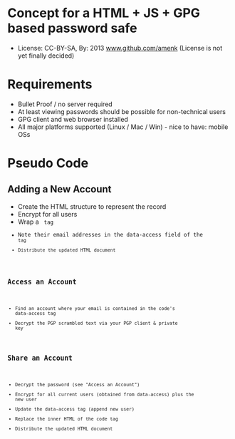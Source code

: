 Concept for a HTML + JS + GPG based password safe
=================================================

* License: CC-BY-SA, By: 2013 www.github.com/amenk (License is not yet finally decided)

Requirements
============

* Bullet Proof / no server required
* At least viewing passwords should be possible for non-technical users
* GPG client and web browser installed
* All major platforms supported (Linux / Mac / Win) - nice to have: mobile OSs

Pseudo Code
===========

Adding a New Account
---------------------

* Create the HTML structure to represent the record
* Encrypt for all users
* Wrap a <code> tag
* Note their email addresses in the data-access field of the <code> tag
* Distribute the updated HTML document

Access an Account
-----------------

* Find an account where your email is contained in the code's data-access tag
* Decrypt the PGP scrambled text via your PGP client & private key


Share an Account
----------------

* Decrypt the password (see "Access an Account")
* Encrypt for all current users (obtained from data-access) plus the new user
* Update the data-access tag (append new user)
* Replace the inner HTML of the code tag
* Distribute the updated HTML document
